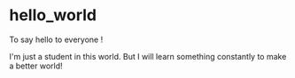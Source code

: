 # hello_world

To say hello to everyone !

I'm just a student in this world.
But I will learn something constantly to make a better world!
